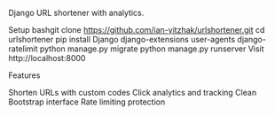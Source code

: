 Django URL shortener with analytics.

Setup
bashgit clone https://github.com/ian-yitzhak/urlshortener.git
cd urlshortener
pip install Django django-extensions user-agents django-ratelimit
python manage.py migrate
python manage.py runserver
Visit http://localhost:8000

Features

Shorten URLs with custom codes
Click analytics and tracking
Clean Bootstrap interface
Rate limiting protection